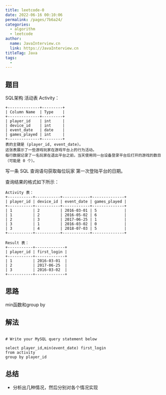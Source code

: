 ```yaml
---
title: leetcode-0
date: 2022-06-16 00:10:06
permalink: /pages/7b6a24/
categories: 
  - algorithm
  - leetcode
author: 
  name: JavaInterview.cn
  link: https://JavaInterview.cn
titleTag: Java
tags: 
  - 
---
```



## 题目

SQL架构
活动表 Activity：
    
    +--------------+---------+
    | Column Name  | Type    |
    +--------------+---------+
    | player_id    | int     |
    | device_id    | int     |
    | event_date   | date    |
    | games_played | int     |
    +--------------+---------+
    表的主键是 (player_id, event_date)。
    这张表展示了一些游戏玩家在游戏平台上的行为活动。
    每行数据记录了一名玩家在退出平台之前，当天使用同一台设备登录平台后打开的游戏的数目（可能是 0 个）。
 

写一条 SQL 查询语句获取每位玩家 第一次登陆平台的日期。

查询结果的格式如下所示：

    Activity 表：
    +-----------+-----------+------------+--------------+
    | player_id | device_id | event_date | games_played |
    +-----------+-----------+------------+--------------+
    | 1         | 2         | 2016-03-01 | 5            |
    | 1         | 2         | 2016-05-02 | 6            |
    | 2         | 3         | 2017-06-25 | 1            |
    | 3         | 1         | 2016-03-02 | 0            |
    | 3         | 4         | 2018-07-03 | 5            |
    +-----------+-----------+------------+--------------+
    
    Result 表：
    +-----------+-------------+
    | player_id | first_login |
    +-----------+-------------+
    | 1         | 2016-03-01  |
    | 2         | 2017-06-25  |
    | 3         | 2016-03-02  |
    +-----------+-------------+


## 思路

min函数和group by

## 解法
```mysql

# Write your MySQL query statement below

select player_id,min(event_date) first_login
from activity
group by player_id
```

## 总结

- 分析出几种情况，然后分别对各个情况实现 
